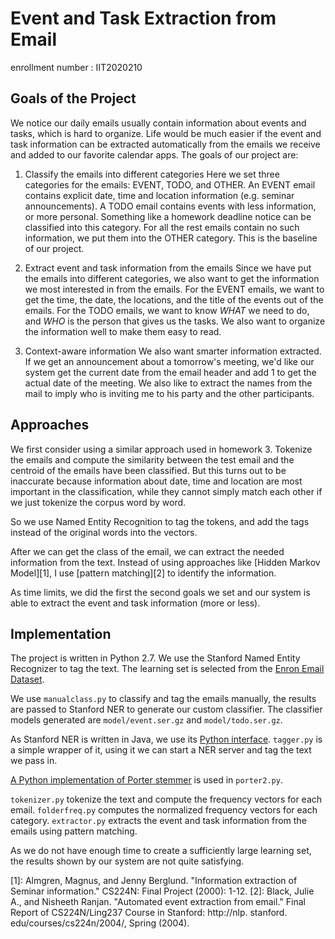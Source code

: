 Event and Task Extraction from Email
====================================

enrollment number : IIT2020210

Goals of the Project
-------------------
We notice our daily emails usually contain information about events and tasks, which is hard to organize. Life would be much easier if the event and task information can be extracted automatically from the emails we receive and added to our favorite calendar apps. The goals of our project are:

1. Classify the emails into different categories
Here we set three categories for the emails: EVENT, TODO, and OTHER. An EVENT email contains explicit date, time and location information (e.g. seminar announcements). A TODO email contains events with less information, or more personal. Something like a homework deadline notice can be classified into this category. For all the rest emails contain no such information, we put them into the OTHER category. This is the baseline of our project. 

2. Extract event and task information from the emails
Since we have put the emails into different categories, we also want to get the information we most interested in from the emails. For the EVENT emails, we want to get the time, the date, the locations, and the title of the events out of the emails. For the TODO emails, we want to know *WHAT* we need to do, and *WHO* is the person that gives us the tasks. We also want to organize the information well to make them easy to read. 

3. Context-aware information
We also want smarter information extracted. If we get an announcement about a tomorrow's meeting, we'd like our system get the current date from the email header and add 1 to get the actual date of the meeting. We also like to extract the names from the mail to imply who is inviting me to his party and the other participants. 

Approaches
----------
We first consider using a similar approach used in homework 3. Tokenize the emails and compute the similarity between the test email and the centroid of the emails have been classified. But this turns out to be inaccurate because information about date, time and location are most important in the classification, while they cannot simply match each other if we just tokenize the corpus word by word. 

So we use Named Entity Recognition to tag the tokens, and add the tags instead of the original words into the vectors. 

After we can get the class of the email, we can extract the needed information from the text. Instead of using approaches like [Hidden Markov Model][1], I use [pattern matching][2] to identify the information.

As time limits, we did the first the second goals we set and our system is able to extract the event and task information (more or less).

Implementation
--------------
The project is written in Python 2.7. We use the Stanford Named Entity Recognizer to tag the text. The learning set is selected from the [Enron Email Dataset](http://www.cs.cmu.edu/~enron/).

We use `manualclass.py` to classify and tag the emails manually, the results are passed to Stanford NER to generate our custom classifier. The classifier models generated are `model/event.ser.gz` and `model/todo.ser.gz`.

As Stanford NER is written in Java, we use its [Python interface](https://github.com/dat/pyner). `tagger.py` is a simple wrapper of it, using it we can start a NER server and tag the text we pass in.

[A Python implementation of Porter stemmer](https://pypi.python.org/pypi/stemming/1.0) is used in `porter2.py`.

`tokenizer.py` tokenize the text and compute the frequency vectors for each email. `folderfreq.py` computes the normalized frequency vectors for each category. `extractor.py` extracts the event and task information from the emails using pattern matching.

As we do not have enough time to create a sufficiently large learning set, the results shown by our system are not quite satisfying.

[1]: Almgren, Magnus, and Jenny Berglund. "Information extraction of Seminar information." CS224N: Final Project (2000): 1-12.
[2]: Black, Julie A., and Nisheeth Ranjan. "Automated event extraction from email." Final Report of CS224N/Ling237 Course in Stanford: http://nlp. stanford. edu/courses/cs224n/2004/, Spring (2004).
